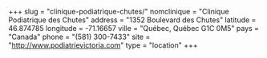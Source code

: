+++
slug = "clinique-podiatrique-chutes/"
nomclinique = "Clinique Podiatrique des Chutes"
address = "1352 Boulevard des Chutes"
latitude = 46.874785
longitude = -71.16657
ville = "Québec, Québec G1C 0M5"
pays = "Canada"
phone = "(581) 300-7433"
site = "http://www.podiatrievictoria.com"
type = "location"
+++